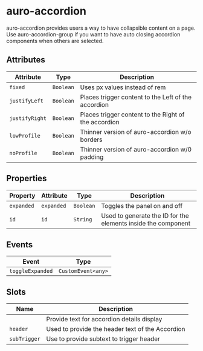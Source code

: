 # auro-accordion

auro-accordion provides users a way to have collapsible content on a page.
Use auro-accordion-group if you want to have auto closing accordion components when others are selected.

## Attributes

| Attribute      | Type      | Description                                      |
|----------------|-----------|--------------------------------------------------|
| `fixed`        | `Boolean` | Uses px values instead of rem                    |
| `justifyLeft`  | `Boolean` | Places trigger content to the Left of the accordion |
| `justifyRight` | `Boolean` | Places trigger content to the Right of the accordion |
| `lowProfile`   | `Boolean` | Thinner version of auro-accordion w/o borders    |
| `noProfile`    | `Boolean` | Thinner version of auro-accordion w/0 padding    |

## Properties

| Property   | Attribute  | Type      | Description                                      |
|------------|------------|-----------|--------------------------------------------------|
| `expanded` | `expanded` | `Boolean` | Toggles the panel on and off                     |
| `id`       | `id`       | `String`  | Used to generate the ID for the elements inside the component |

## Events

| Event            | Type               |
|------------------|--------------------|
| `toggleExpanded` | `CustomEvent<any>` |

## Slots

| Name         | Description                                      |
|--------------|--------------------------------------------------|
|              | Provide text for accordion details display       |
| `header`     | Used to provide the header text of the Accordion |
| `subTrigger` | Use to provide subtext to trigger header         |
